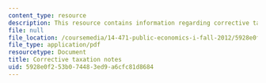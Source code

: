 ```yaml
---
content_type: resource
description: This resource contains information regarding corrective taxation notes.
file: null
file_location: /coursemedia/14-471-public-economics-i-fall-2012/5928e0f253b074483ed9a6cfc81d8684_MIT14_471F12_corrective_tax.pdf
file_type: application/pdf
resourcetype: Document
title: Corrective taxation notes
uid: 5928e0f2-53b0-7448-3ed9-a6cfc81d8684
---
```

